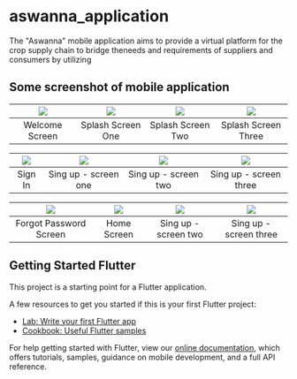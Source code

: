 # aswanna_application

The "Aswanna" mobile application aims to provide a virtual platform for the crop supply chain to bridge theneeds and requirements of suppliers and consumers by utilizing 


## Some screenshot of mobile application

| ![](https://user-images.githubusercontent.com/29893232/142468128-7914206c-7d9e-444a-bae5-17eea4c587b0.jpg) | ![](https://user-images.githubusercontent.com/29893232/142468144-9a03a522-7e12-4ad4-abad-ff481149cc70.jpg) | ![](https://user-images.githubusercontent.com/29893232/142468152-83921e4d-7c62-46ed-8b79-a75e2a6ef24a.jpg)  | ![](https://user-images.githubusercontent.com/29893232/142468157-90ab130b-1221-4f48-ac78-c0dfa3b1d6a7.jpg) |
| :--------------------------------: | :---------------------------------------: | :----------------------------------: | :----------------------------------: |
|             Welcome Screen           |             Splash Screen One             |            Splash Screen Two             |            Splash Screen Three             |



| ![](https://user-images.githubusercontent.com/29893232/142468172-81ca6410-fe52-4624-8ed5-4aeba6e3519c.jpg) |  ![](https://user-images.githubusercontent.com/29893232/142468180-3e95fce8-ceb9-4107-95da-c38a561acef9.jpg) | ![](https://user-images.githubusercontent.com/29893232/142484159-e3215122-80e2-4a1a-9bb2-8190a08ec210.jpg) | ![](https://user-images.githubusercontent.com/29893232/142484455-3f80ad7b-1a9d-4fc9-9a46-4bbdeecf9297.jpg) |
| :--------------------------------: | :---------------------------------------: | :----------------------------------: | :----------------------------------: |
|             Sign In           |             Sing up - screen one            |             Sing up - screen two            |             Sing up - screen three             |


| ![](https://user-images.githubusercontent.com/29893232/142468274-dcfb70bc-7692-4287-ac84-e98095f46aa6.jpg) |  ![](https://user-images.githubusercontent.com/29893232/142759787-c267638c-5c99-446a-8442-8040ead96f02.jpg) | ![](https://user-images.githubusercontent.com/29893232/142484159-e3215122-80e2-4a1a-9bb2-8190a08ec210.jpg) | ![](https://user-images.githubusercontent.com/29893232/142484455-3f80ad7b-1a9d-4fc9-9a46-4bbdeecf9297.jpg) |
| :--------------------------------: | :---------------------------------------: | :----------------------------------: | :----------------------------------: |
|             Forgot Password Screen           |             Home Screen           |             Sing up - screen two            |             Sing up - screen three             |











## Getting Started Flutter

This project is a starting point for a Flutter application.

A few resources to get you started if this is your first Flutter project:

- [Lab: Write your first Flutter app](https://flutter.dev/docs/get-started/codelab)
- [Cookbook: Useful Flutter samples](https://flutter.dev/docs/cookbook)

For help getting started with Flutter, view our
[online documentation](https://flutter.dev/docs), which offers tutorials,
samples, guidance on mobile development, and a full API reference.
